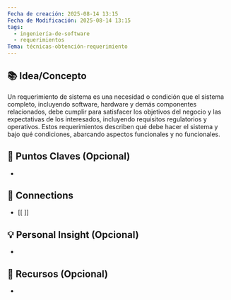 ```yaml
---
Fecha de creación: 2025-08-14 13:15
Fecha de Modificación: 2025-08-14 13:15
tags:
  - ingeniería-de-software
  - requerimientos
Tema: técnicas-obtención-requerimiento
---
```



## 📚 Idea/Concepto 
Un requerimiento de sistema es una necesidad o condición que el sistema completo, incluyendo software, hardware y demás componentes relacionados, debe cumplir para satisfacer los objetivos del negocio y las expectativas de los interesados, incluyendo requisitos regulatorios y operativos. Estos requerimientos describen qué debe hacer el sistema y bajo qué condiciones, abarcando aspectos funcionales y no funcionales.

## 📌 Puntos Claves (Opcional)
- 

## 🔗 Connections
- [[ ]]

## 💡 Personal Insight (Opcional)
- 
## 🧾 Recursos (Opcional)
- 